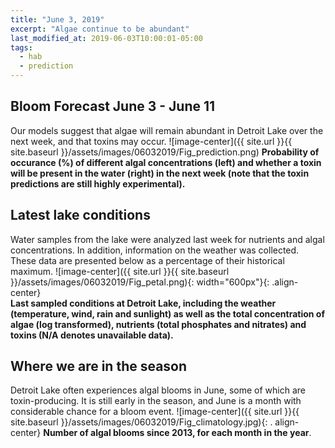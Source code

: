 ```yaml
---
title: "June 3, 2019"
excerpt: "Algae continue to be abundant"
last_modified_at: 2019-06-03T10:00:01-05:00
tags: 
  - hab
  - prediction
---
```

## Bloom Forecast June 3 - June 11
Our models suggest that algae will remain abundant in Detroit Lake over the next week, and that toxins may occur.
![image-center]({{ site.url }}{{ site.baseurl }}/assets/images/06032019/Fig_prediction.png)
__Probability of occurance (%) of different algal concentrations (left) and whether a toxin will be  present in the water (right) in the next week (note that the toxin predictions are still highly      experimental).__

## Latest lake conditions
Water samples from the lake were analyzed last week for nutrients and algal concentrations. In       addition, information on the weather was collected. These data are presented below as a percentage   of their historical maximum.
![image-center]({{ site.url }}{{ site.baseurl }}/assets/images/06032019/Fig_petal.png){:             width="600px"}{: .align-center}
<br clear="all" />
__Last sampled conditions at Detroit Lake, including the weather (temperature, wind, rain and        sunlight) as well as the total concentration of algae (log transformed), nutrients (total phosphates and nitrates) and  toxins (N/A denotes unavailable data).__

## Where we are in the season
Detroit Lake often experiences algal blooms in June, some of which are toxin-producing. It is still early in the season, and June is a month with considerable chance for a bloom event.
![image-center]({{ site.url }}{{ site.baseurl }}/assets/images/06032019/Fig_climatology.jpg){: .     align-center}
__Number of algal blooms since 2013, for each month in the year__.
